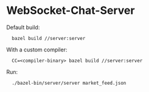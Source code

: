 # WebSocket-Chat-Server

Default build:

      bazel build //server:server 
      
With a custom compiler:
      
      CC=<compiler-binary> bazel build //server:server

Run:

      ./bazel-bin/server/server market_feed.json
